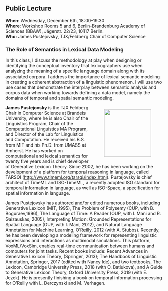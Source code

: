 ## Public Lecture

**When**: Wednesday, December 6th, 18:00–19:30<br/>
**Where**: Workshop Rooms 5 and 6, Berlin-Brandenburg Academy of Sciences (BBAW), Jägerstr. 22/23, 10117 Berlin.<br/>
**Who:** James Pustejovsky, TJX/Feldberg Chair of Computer Science


### The Role of Semantics in Lexical Data Modeling

In this class, I discuss the methodology at play when designing or identifying the conceptual inventory that lexicographers use when analyzing the meaning of a specific language domain along with its associated corpora. I address the importance of lexical semantic modeling in creating a coherent abstraction of a linguistic phenomenon. I will use two use cases that demonstrate the interplay between semantic analysis and corpus data when working towards defining a data model, namely the domains of temporal and spatial semantic modeling.

<figure style="float: right; padding-right:0px; padding-left:0px"><img src="https://i.imgur.com/eQRfki4.jpg" max-width="150px" width="150px"><figcaption  style="color:gray;font-size:80%;text-align:right"></figcaption></figure>

**James Pustejovsky** is the TJX Feldberg Chair in Computer Science at Brandeis University, where he is also Chair of the Linguistics Program, Chair of the Computational Linguistics MA Program, and Director of the Lab for Linguistics and Computation. He received his B.S. from MIT and his Ph.D. from UMASS at Amherst. He has worked on computational and lexical semantics for twenty five years and is chief developer of Generative Lexicon Theory. Since 2002, he has been working on the development of a platform for temporal reasoning in language, called TARSQI (http://www.timeml.org/tarsqi/index.html). Pustejovsky is chief architect of TimeML and ISO-TimeML, a recently adopted ISO standard for temporal information in language, as well as ISO-Space, a specification for spatial information in language.

James Pustejovsky has authored and/or edited numerous books, including Generative Lexicon (MIT, 1995), The Problem of Polysemy (CUP, with B. Boguraev,1996), The Language of Time: A Reader (OUP, with I. Mani and R. Gaizauskas, 2005), Interpreting Motion: Grounded Representations for Spatial Language (OUP, with I. Mani, 2012), and Natural Language Annotation for Machine Learning, O’Reilly, 2012 (with A. Stubbs). Recently, he has been developing a modeling framework for representing linguistic expressions and interactions as multimodal simulations. This platform, VoxML/VoxSim, enables real-time communication between humans and computers for joint tasks.  Recent books include: Recent Advances in Generative Lexicon Theory, (Springer, 2013); The Handbook of Linguistic Annotation, Springer, 2017 (edited with Nancy Ide), and two textbooks, The Lexicon, Cambridge University Press, 2018 (with O. Batiukova), and A Guide to Generative Lexicon Theory, Oxford University Press, 2019 (with E. Jezek). He is presently finishing a book on temporal information processing for O’Reilly with L. Derczynski and M. Verhagen.
